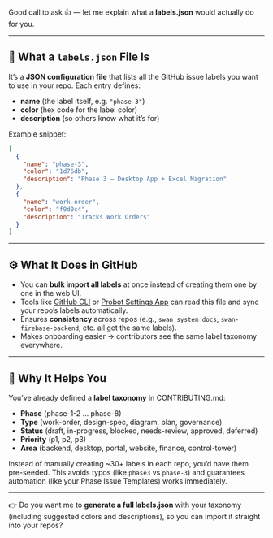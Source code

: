 Good call to ask 👍 — let me explain what a **labels.json** would actually do for you.

---

## 📌 What a `labels.json` File Is

It’s a **JSON configuration file** that lists all the GitHub issue labels you want to use in your repo. Each entry defines:

* **name** (the label itself, e.g. `"phase-3"`)
* **color** (hex code for the label color)
* **description** (so others know what it’s for)

Example snippet:

```json
[
  {
    "name": "phase-3",
    "color": "1d76db",
    "description": "Phase 3 – Desktop App + Excel Migration"
  },
  {
    "name": "work-order",
    "color": "f9d0c4",
    "description": "Tracks Work Orders"
  }
]
```

---

## ⚙️ What It Does in GitHub

* You can **bulk import all labels** at once instead of creating them one by one in the web UI.
* Tools like [GitHub CLI](https://cli.github.com/) or [Probot Settings App](https://probot.github.io/apps/settings/) can read this file and sync your repo’s labels automatically.
* Ensures **consistency** across repos (e.g., `swan_system_docs`, `swan-firebase-backend`, etc. all get the same labels).
* Makes onboarding easier → contributors see the same label taxonomy everywhere.

---

## 🎯 Why It Helps You

You’ve already defined a **label taxonomy** in CONTRIBUTING.md:

* **Phase** (phase-1-2 … phase-8)
* **Type** (work-order, design-spec, diagram, plan, governance)
* **Status** (draft, in-progress, blocked, needs-review, approved, deferred)
* **Priority** (p1, p2, p3)
* **Area** (backend, desktop, portal, website, finance, control-tower)

Instead of manually creating ~30+ labels in each repo, you’d have them pre-seeded. This avoids typos (like `phase3` vs `phase-3`) and guarantees automation (like your Phase Issue Templates) works immediately.

---

👉 Do you want me to **generate a full labels.json** with your taxonomy (including suggested colors and descriptions), so you can import it straight into your repos?
